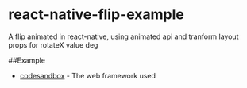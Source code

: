# react-native-flip-example
A flip animated in react-native, using animated api and tranform layout props for rotateX value deg

##Example
* [codesandbox](https://codesandbox.io/embed/k9wwkwj45r?fontsize=14) - The web framework used
